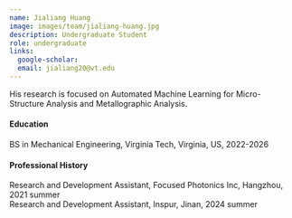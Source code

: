 ```yaml
---
name: Jialiang Huang
image: images/team/jialiang-huang.jpg
description: Undergraduate Student
role: undergraduate
links:
  google-scholar:
  email: jialiang20@vt.edu
---
```


His research is focused on Automated Machine Learning for Micro-Structure Analysis and Metallographic Analysis.
 
#### Education
BS in Mechanical Engineering, Virginia Tech, Virginia, US, 2022-2026

#### Professional History
Research and Development Assistant, Focused Photonics Inc, Hangzhou, 2021 summer <br>
Research and Development Assistant, Inspur, Jinan, 2024 summer


